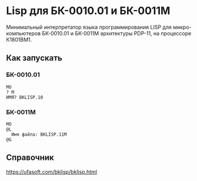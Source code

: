 # Lisp для БК-0010.01 и БК-0011М
Минимальный интерпретатор языка программирования LISP для микро-компьютеров БК-0010.01 и БК-0011М архитектуры PDP-11, на процессоре К1801ВМ1.

## Как запускать

### БК-0010.01
```
MO
? M
ИМЯ? BKLISP.10
```

### БК-0011М
```
MO
@L
  Имя файла: BKLISP.11M
@G
```


## Справочник
https://ufasoft.com/bklisp/bklisp.html